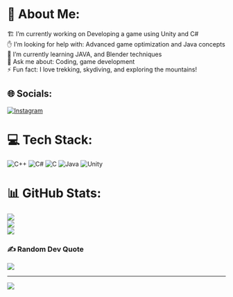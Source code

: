 # 💫 About Me:
🏗️ I’m currently working on Developing a game using Unity and C#  <br>✋ I’m looking for help with: Advanced game optimization and Java concepts  <br>🌱 I’m currently learning JAVA, and Blender techniques  <br>💬 Ask me about: Coding, game development  <br>⚡ Fun fact: I love trekking, skydiving, and exploring the mountains!<br>


## 🌐 Socials:
[![Instagram](https://img.shields.io/badge/Instagram-%23E4405F.svg?logo=Instagram&logoColor=white)](https://instagram.com/harish_ur19) 

# 💻 Tech Stack:
![C++](https://img.shields.io/badge/c++-%2300599C.svg?style=for-the-badge&logo=c%2B%2B&logoColor=white) ![C#](https://img.shields.io/badge/c%23-%23239120.svg?style=for-the-badge&logo=csharp&logoColor=white) ![C](https://img.shields.io/badge/c-%2300599C.svg?style=for-the-badge&logo=c&logoColor=white) ![Java](https://img.shields.io/badge/java-%23ED8B00.svg?style=for-the-badge&logo=openjdk&logoColor=white) ![Unity](https://img.shields.io/badge/unity-%23000000.svg?style=for-the-badge&logo=unity&logoColor=white)
# 📊 GitHub Stats:
![](https://github-readme-stats.vercel.app/api?username=harishcoder2005&theme=dark&hide_border=false&include_all_commits=false&count_private=false)<br/>
![](https://github-readme-streak-stats.herokuapp.com/?user=harishcoder2005&theme=dark&hide_border=false)<br/>
![](https://github-readme-stats.vercel.app/api/top-langs/?username=harishcoder2005&theme=dark&hide_border=false&include_all_commits=false&count_private=false&layout=compact)

### ✍️ Random Dev Quote
![](https://quotes-github-readme.vercel.app/api?type=horizontal&theme=radical)

---
[![](https://visitcount.itsvg.in/api?id=harishcoder2005&icon=0&color=0)](https://visitcount.itsvg.in)
